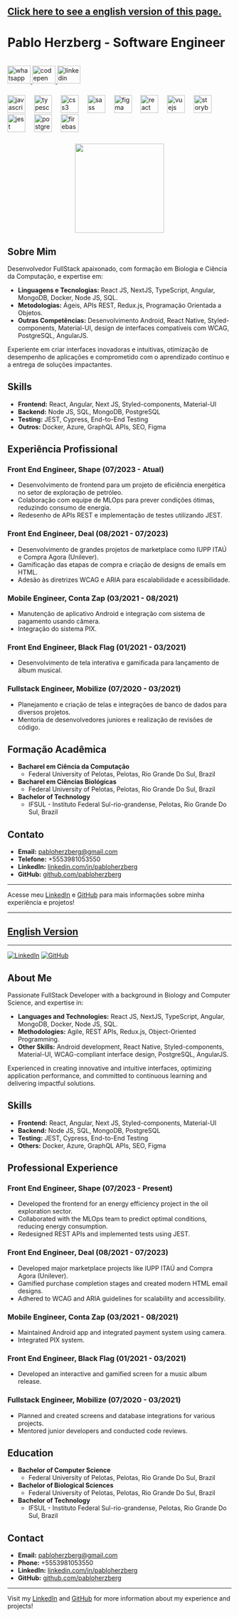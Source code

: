## <a name="english-version" href="#english-version">Click here to see a english version of this page.</a>

# Pablo Herzberg - Software Engineer

<br clear="both">

<div align="left">
  <a href="https://wa.me/55+71994007715" target="_blank">
    <img src="https://raw.githubusercontent.com/maurodesouza/profile-readme-generator/master/src/assets/icons/social/whatsapp/default.svg" width="52" height="40" alt="whatsapp logo"  />
  </a>
  <a href="https://codepen.io/pabloherzberg" target="_blank">
    <img src="https://raw.githubusercontent.com/maurodesouza/profile-readme-generator/master/src/assets/icons/social/codepen/default.svg" width="52" height="40" alt="codepen logo"  />
  </a>
  <a href="https://www.linkedin.com/in/pabloherzberg/" target="_blank">
    <img src="https://raw.githubusercontent.com/maurodesouza/profile-readme-generator/master/src/assets/icons/social/linkedin/default.svg" width="52" height="40" alt="linkedin logo"  />
  </a>
</div>

###

<div align="left">
  <img src="https://cdn.jsdelivr.net/gh/devicons/devicon/icons/javascript/javascript-original.svg" height="40" alt="javascript logo"  />
  <img width="12" />
  <img src="https://cdn.jsdelivr.net/gh/devicons/devicon/icons/typescript/typescript-original.svg" height="40" alt="typescript logo"  />
  <img width="12" />
  <img src="https://cdn.jsdelivr.net/gh/devicons/devicon/icons/css3/css3-original.svg" height="40" alt="css3 logo"  />
  <img width="12" />
  <img src="https://cdn.jsdelivr.net/gh/devicons/devicon/icons/sass/sass-original.svg" height="40" alt="sass logo"  />
  <img width="12" />
  <img src="https://cdn.jsdelivr.net/gh/devicons/devicon/icons/figma/figma-original.svg" height="40" alt="figma logo"  />
  <img width="12" />
  <img src="https://cdn.jsdelivr.net/gh/devicons/devicon/icons/react/react-original.svg" height="40" alt="react logo"  />
  <img width="12" />
  <img src="https://cdn.jsdelivr.net/gh/devicons/devicon/icons/vuejs/vuejs-original.svg" height="40" alt="vuejs logo"  />
  <img width="12" />
  <img src="https://cdn.jsdelivr.net/gh/devicons/devicon/icons/storybook/storybook-original.svg" height="40" alt="storybook logo"  />
  <img width="12" />
  <img src="https://cdn.jsdelivr.net/gh/devicons/devicon/icons/jest/jest-plain.svg" height="40" alt="jest logo"  />
  <img width="12" />
  <img src="https://cdn.jsdelivr.net/gh/devicons/devicon/icons/postgresql/postgresql-original.svg" height="40" alt="postgresql logo"  />
  <img width="12" />
  <img src="https://cdn.jsdelivr.net/gh/devicons/devicon/icons/firebase/firebase-plain.svg" height="40" alt="firebase logo"  />
</div>

###

<div align="center">
  <img height="200" src="https://i.postimg.cc/BZsDRF16/pablo.png"  />
</div>

###

## Sobre Mim

Desenvolvedor FullStack apaixonado, com formação em Biologia e Ciência da Computação, e expertise em:

- **Linguagens e Tecnologias:** React JS, NextJS, TypeScript, Angular, MongoDB, Docker, Node JS, SQL.
- **Metodologias:** Ágeis, APIs REST, Redux.js, Programação Orientada a Objetos.
- **Outras Competências:** Desenvolvimento Android, React Native, Styled-components, Material-UI, design de interfaces compatíveis com WCAG, PostgreSQL, AngularJS.

Experiente em criar interfaces inovadoras e intuitivas, otimização de desempenho de aplicações e comprometido com o aprendizado contínuo e a entrega de soluções impactantes.

## Skills

- **Frontend:** React, Angular, Next JS, Styled-components, Material-UI
- **Backend:** Node JS, SQL, MongoDB, PostgreSQL
- **Testing:** JEST, Cypress, End-to-End Testing
- **Outros:** Docker, Azure, GraphQL APIs, SEO, Figma

## Experiência Profissional

### Front End Engineer, Shape (07/2023 - Atual)
- Desenvolvimento de frontend para um projeto de eficiência energética no setor de exploração de petróleo.
- Colaboração com equipe de MLOps para prever condições ótimas, reduzindo consumo de energia.
- Redesenho de APIs REST e implementação de testes utilizando JEST.

### Front End Engineer, Deal (08/2021 - 07/2023)
- Desenvolvimento de grandes projetos de marketplace como IUPP ITAÚ e Compra Agora (Unilever).
- Gamificação das etapas de compra e criação de designs de emails em HTML.
- Adesão às diretrizes WCAG e ARIA para escalabilidade e acessibilidade.

### Mobile Engineer, Conta Zap (03/2021 - 08/2021)
- Manutenção de aplicativo Android e integração com sistema de pagamento usando câmera.
- Integração do sistema PIX.

### Front End Engineer, Black Flag (01/2021 - 03/2021)
- Desenvolvimento de tela interativa e gamificada para lançamento de álbum musical.

### Fullstack Engineer, Mobilize (07/2020 - 03/2021)
- Planejamento e criação de telas e integrações de banco de dados para diversos projetos.
- Mentoria de desenvolvedores juniores e realização de revisões de código.

## Formação Acadêmica

- **Bacharel em Ciência da Computação**
  - Federal University of Pelotas, Pelotas, Rio Grande Do Sul, Brazil
- **Bacharel em Ciências Biológicas**
  - Federal University of Pelotas, Pelotas, Rio Grande Do Sul, Brazil
- **Bachelor of Technology**
  - IFSUL - Instituto Federal Sul-rio-grandense, Pelotas, Rio Grande Do Sul, Brazil

## Contato

- **Email:** pabloherzberg@gmail.com
- **Telefone:** +5553981053550
- **LinkedIn:** [linkedin.com/in/pabloherzberg](https://www.linkedin.com/in/pabloherzberg/)
- **GitHub:** [github.com/pabloherzberg](https://github.com/pabloherzberg)

---

Acesse meu [LinkedIn](https://www.linkedin.com/in/pabloherzberg/) e [GitHub](https://github.com/pabloherzberg) para mais informações sobre minha experiência e projetos!

---

## [English Version](#english-version)

---

[![LinkedIn](https://img.shields.io/badge/LinkedIn-pabloherzberg-blue)](https://www.linkedin.com/in/pabloherzberg/)
[![GitHub](https://img.shields.io/badge/GitHub-pabloherzberg-lightgrey)](https://github.com/pabloherzberg)

## About Me

Passionate FullStack Developer with a background in Biology and Computer Science, and expertise in:

- **Languages and Technologies:** React JS, NextJS, TypeScript, Angular, MongoDB, Docker, Node JS, SQL.
- **Methodologies:** Agile, REST APIs, Redux.js, Object-Oriented Programming.
- **Other Skills:** Android development, React Native, Styled-components, Material-UI, WCAG-compliant interface design, PostgreSQL, AngularJS.

Experienced in creating innovative and intuitive interfaces, optimizing application performance, and committed to continuous learning and delivering impactful solutions.

## Skills

- **Frontend:** React, Angular, Next JS, Styled-components, Material-UI
- **Backend:** Node JS, SQL, MongoDB, PostgreSQL
- **Testing:** JEST, Cypress, End-to-End Testing
- **Others:** Docker, Azure, GraphQL APIs, SEO, Figma

## Professional Experience

### Front End Engineer, Shape (07/2023 - Present)
- Developed the frontend for an energy efficiency project in the oil exploration sector.
- Collaborated with the MLOps team to predict optimal conditions, reducing energy consumption.
- Redesigned REST APIs and implemented tests using JEST.

### Front End Engineer, Deal (08/2021 - 07/2023)
- Developed major marketplace projects like IUPP ITAÚ and Compra Agora (Unilever).
- Gamified purchase completion stages and created modern HTML email designs.
- Adhered to WCAG and ARIA guidelines for scalability and accessibility.

### Mobile Engineer, Conta Zap (03/2021 - 08/2021)
- Maintained Android app and integrated payment system using camera.
- Integrated PIX system.

### Front End Engineer, Black Flag (01/2021 - 03/2021)
- Developed an interactive and gamified screen for a music album release.

### Fullstack Engineer, Mobilize (07/2020 - 03/2021)
- Planned and created screens and database integrations for various projects.
- Mentored junior developers and conducted code reviews.

## Education

- **Bachelor of Computer Science**
  - Federal University of Pelotas, Pelotas, Rio Grande Do Sul, Brazil
- **Bachelor of Biological Sciences**
  - Federal University of Pelotas, Pelotas, Rio Grande Do Sul, Brazil
- **Bachelor of Technology**
  - IFSUL - Instituto Federal Sul-rio-grandense, Pelotas, Rio Grande Do Sul, Brazil

## Contact

- **Email:** pabloherzberg@gmail.com
- **Phone:** +5553981053550
- **LinkedIn:** [linkedin.com/in/pabloherzberg](https://www.linkedin.com/in/pabloherzberg/)
- **GitHub:** [github.com/pabloherzberg](https://github.com/pabloherzberg)

---

Visit my [LinkedIn](https://www.linkedin.com/in/pabloherzberg/) and [GitHub](https://github.com/pabloherzberg) for more information about my experience and projects!
